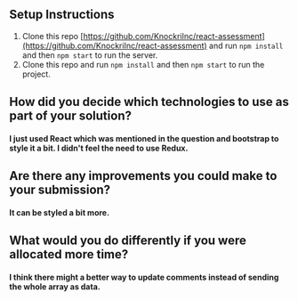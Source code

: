 ## Setup Instructions

1. Clone this repo [https://github.com/KnockriInc/react-assessment](https://github.com/KnockriInc/react-assessment) and run `npm install` and then `npm start` to run the server.
2. Clone this repo and run `npm install` and then `npm start` to run the project.

## How did you decide which technologies to use as part of your solution?

#### I just used React which was mentioned in the question and bootstrap to style it a bit. I didn't feel the need to use Redux.

## Are there any improvements you could make to your submission?

#### It can be styled a bit more.

## What would you do differently if you were allocated more time?

#### I think there might a better way to update comments instead of sending the whole array as data.
